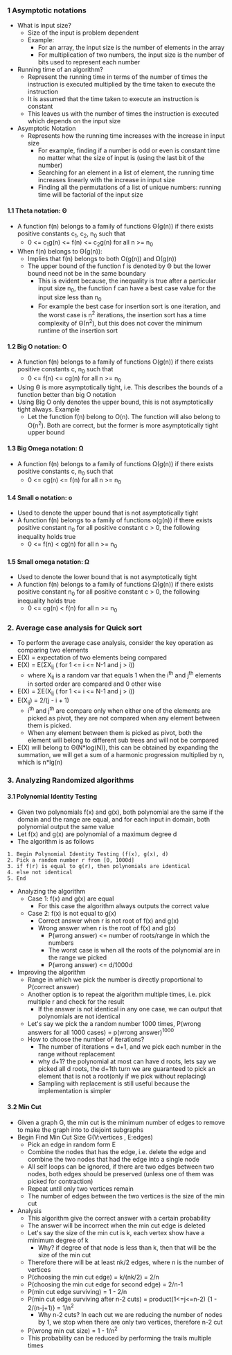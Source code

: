 ### 1 Asymptotic notations
- What is input size?
	- Size of the input is problem dependent
	- Example:
		- For an array, the input size is the number of elements in the array
		- For multiplication of two numbers, the input size is the number of bits used to represent each number
- Running time of an algorithm?
	- Represent the running time in terms of the number of times the instruction is executed multiplied by the time taken to execute the instruction 
	- It is assumed that the time taken to execute an instruction is constant
	- This leaves us with the number of times the instruction is executed which depends on the input size
- Asymptotic Notation
	- Represents how the running time increases with the increase in input size
		- For example, finding if a number is odd or even is constant time no matter what the size of input is (using the last bit of the number)
		- Searching for an element in a list of element, the running time increases linearly with the increase in input size
		- Finding all the permutations of a list of unique numbers: running time will be factorial of the input size
#### 1.1 Theta notation: Θ
- A function f(n) belongs to a family of functions Θ(g(n)) if there exists positive constants c<sub>1</sub>, c<sub>2</sub>, n<sub>0</sub> such that
	- 0 <= c<sub>1</sub>g(n) <= f(n) <= c<sub>2</sub>g(n) for all n >= n<sub>0</sub>
- When f(n) belongs to Θ(g(n)): 
	- Implies that f(n) belongs to both O(g(n)) and Ω(g(n))
	- The upper bound of the function f is denoted by Θ but the lower bound need not be in the same boundary
		- This is evident because, the inequality is true after a particular input size n<sub>0</sub>, the function f can have a best case value for the input size less than n<sub>0</sub> 
		- For example the best case for insertion sort is one iteration, and the worst case is n<sup>2</sup> iterations, the insertion sort has a time complexity of Θ(n<sup>2</sup>), but this does not cover the minimum runtime of the insertion sort
#### 1.2 Big O notation: O
- A function f(n) belongs to a family of functions O(g(n)) if there exists positive constants c, n<sub>0</sub> such that
	- 0 <=  f(n) <= cg(n) for all n >= n<sub>0</sub>
- Using Θ is more asymptotically tight, i.e. This describes the bounds of a function better than big O notation
- Using Big O only denotes the upper bound, this is not asymptotically tight always. Example 
	- Let the function f(n) belong to O(n). The function will also belong to O(n<sup>2</sup>). Both are correct, but the former is more asymptotically tight upper bound
#### 1.3 Big Omega notation: Ω
- A function f(n) belongs to a family of functions Ω(g(n)) if there exists positive constants c, n<sub>0</sub> such that
	- 0 <= cg(n) <= f(n) for all n >= n<sub>0</sub>
#### 1.4 Small o notation: o
- Used to denote the upper bound that is not asymptotically tight
- A function f(n) belongs to a family of functions o(g(n)) if there exists positive constant n<sub>0</sub> for all positive constant c > 0, the following inequality holds true
	- 0 <= f(n) < cg(n) for all n >= n<sub>0</sub> 
#### 1.5 Small omega notation: Ω 
- Used to denote the lower bound that is not asymptotically tight
- A function f(n) belongs to a family of functions Ω(g(n)) if there exists positive constant n<sub>0</sub> for all positive constant c > 0, the following inequality holds true
	- 0 <= cg(n) < f(n) for all n >= n<sub>0</sub> 

### 2. Average case analysis for Quick sort
- To perform the average case analysis, consider the key operation as comparing two elements
- E(X) = expectation of two elements being compared
- E(X) = E(ΣX<sub>ij</sub> ( for 1 <= i <= N-1 and j > i))
	- where X<sub>ij</sub> is a random var that equals 1 when the i<sup>th</sup> and j<sup>th</sup> elements in sorted order are compared and 0 other wise
- E(X) = ΣE(X<sub>ij</sub> ( for 1 <= i <= N-1 and j > i))
- E(X<sub>ij</sub>) = 2/(j - i + 1)
	- i<sup>th</sup> and j<sup>th</sup> are compare only when either one of the elements are picked as pivot, they are not compared when any element between them is picked.
	- When any element between them is picked as pivot, both the element will belong to different sub trees and will not be compared
- E(X) will belong to Θ(N\*log(N)), this can be obtained by expanding the summation, we will get a sum of a harmonic progression multiplied by n, which is n\*lg(n)

### 3. Analyzing Randomized algorithms
#### 3.1 Polynomial Identity Testing
- Given two polynomials f(x) and g(x), both polynomial are the same if the domain and the range are equal, and for each input in domain, both polynomial output the same value
- Let f(x) and g(x) are polynomial of a maximum degree d
- The algorithm is as follows
```
1. Begin Polynomial Identity Testing (f(x), g(x), d)
2. Pick a random number r from [0, 1000d]
3. if f(r) is equal to g(r), then polynomials are identical
4. else not identical
5. End
```
- Analyzing the algorithm
	- Case 1: f(x) and g(x) are equal
		- For this case the algorithm always outputs the correct value
	- Case 2: f(x) is not equal to g(x)
		- Correct answer when r is not root of f(x) and g(x)
		- Wrong answer when r is the root of f(x) and g(x)
			- P(wrong answer) <= number of roots/range in which the numbers
			- The worst case is when all the roots of the polynomial are in the range we picked
			- P(wrong answer) <= d/1000d 
- Improving the algorithm
	- Range in which we pick the number is directly proportional to P(correct answer)
	- Another option is to repeat the algorithm multiple times, i.e. pick multiple r and check for the result
		- If the answer is not identical in any one case, we can output that polynomials are not identical
	- Let's say we pick the a random number 1000 times, P(wrong answers for all 1000 cases) = p(wrong answer)<sup>1000</sup>
	- How to choose the number of iterations?
		- The number of iterations = d+1, and we pick each number in the range without replacement
		- why d+1? the polynomial at most can have d roots, lets say we picked all d roots, the d+1th turn we are guaranteed to pick an element that is not a root(only if we pick without replacing)
		- Sampling with replacement is still useful because the implementation is simpler
#### 3.2 Min Cut
- Given a graph G, the min cut is the minimum number of edges to remove to make the graph into to disjoint subgraphs
- Begin Find Min Cut Size G(V:vertices , E:edges)
	- Pick an edge in random form E
	- Combine the nodes that has the edge, i.e. delete the edge and combine the two nodes that had the edge into a single node
	- All self loops can be ignored, if there are two edges between two nodes, both edges should be preserved (unless one of them was picked for contraction)
	- Repeat until only two vertices remain
	- The number of edges between the two vertices is the size of the min cut
- Analysis
	- This algorithm give the correct answer with a certain probability
	- The answer will be incorrect when the min cut edge is deleted
	- Let's say the size of the min cut is k, each vertex show have a minimum degree of k
		- Why? if degree of that node is less than k, then that will be the size of the min cut
	- Therefore there will be at least nk/2 edges, where n is the number of vertices
	- P(choosing the min cut edge) = k/(nk/2) = 2/n
	- P(choosing the min cut edge for second edge) = 2/n-1
	- P(min cut edge surviving) = 1 - 2/n
	- P(min cut edge surviving after n-2 cuts) = product(1<=j<=n-2) {1 - 2/(n-j+1)} = 1/n<sup>2</sup>
		- Why n-2 cuts? In each cut we are reducing the number of nodes by 1, we stop when there are only two vertices, therefore n-2 cut
	- P(wrong min cut size) = 1 - 1/n<sup>2</sup>
	- This probability can be reduced by performing the trails multiple times